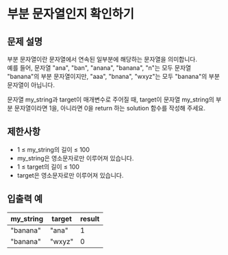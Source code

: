 # 부분 문자열인지 확인하기

## 문제 설명

부분 문자열이란 문자열에서 연속된 일부분에 해당하는 문자열을 의미합니다.  
예를 들어, 문자열 "ana", "ban", "anana", "banana", "n"는 모두 문자열 "banana"의 부분 문자열이지만, "aaa", "bnana", "wxyz"는 모두 "banana"의 부분 문자열이 아닙니다.  

문자열 my_string과 target이 매개변수로 주어질 때, target이 문자열 my_string의 부분 문자열이라면 1을, 아니라면 0을 return 하는 solution 함수를 작성해 주세요.  


## 제한사항

- 1 ≤ my_string의 길이 ≤ 100
- my_string은 영소문자로만 이루어져 있습니다.
- 1 ≤ target의 길이 ≤ 100
- target은 영소문자로만 이루어져 있습니다.


## 입출력 예

| my_string | target | result |
|-----------|--------|--------|
| "banana"  | "ana"  | 1      |
| "banana"  | "wxyz" | 0      |
